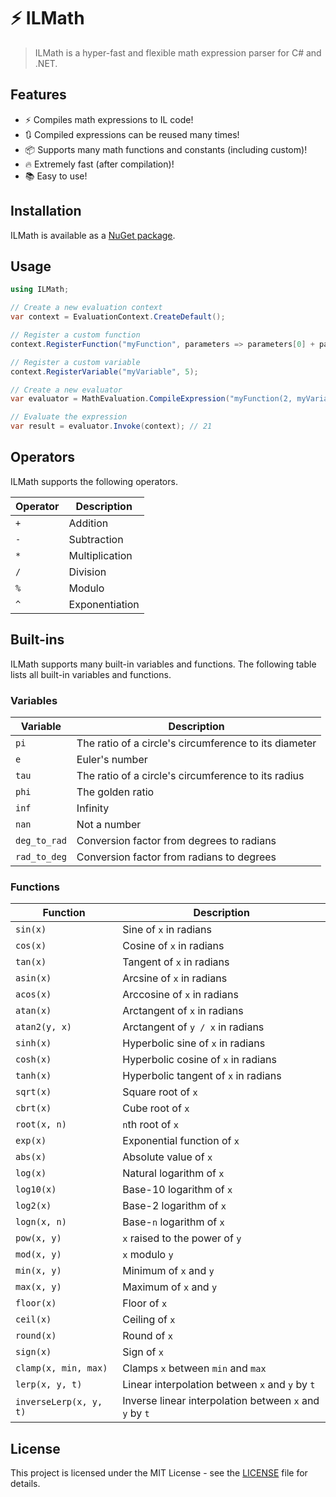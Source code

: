 # ⚡ ILMath
> ILMath is a hyper-fast and flexible math expression parser for C# and .NET.

## Features
- ⚡ Compiles math expressions to IL code!
- 🔃 Compiled expressions can be reused many times!
- 📦 Supports many math functions and constants (including custom)!
- 🔥 Extremely fast (after compilation)!
- 📚 Easy to use!

## Installation
ILMath is available as a [NuGet package](https://www.nuget.org/packages/ILMath/).

## Usage
```csharp
using ILMath;

// Create a new evaluation context
var context = EvaluationContext.CreateDefault();

// Register a custom function
context.RegisterFunction("myFunction", parameters => parameters[0] + parameters[1]);

// Register a custom variable
context.RegisterVariable("myVariable", 5);

// Create a new evaluator
var evaluator = MathEvaluation.CompileExpression("myFunction(2, myVariable) * 3");

// Evaluate the expression
var result = evaluator.Invoke(context); // 21
```

## Operators
ILMath supports the following operators.

| Operator | Description |
| --- | --- |
| `+` | Addition |
| `-` | Subtraction |
| `*` | Multiplication |
| `/` | Division |
| `%` | Modulo |
| `^` | Exponentiation |

## Built-ins
ILMath supports many built-in variables and functions. The following table lists all built-in variables and functions.

### Variables
| Variable | Description |
| --- | --- |
| `pi` | The ratio of a circle's circumference to its diameter |
| `e` | Euler's number |
| `tau` | The ratio of a circle's circumference to its radius |
| `phi` | The golden ratio |
| `inf` | Infinity |
| `nan` | Not a number |
| `deg_to_rad` | Conversion factor from degrees to radians |
| `rad_to_deg` | Conversion factor from radians to degrees |

### Functions
| Function | Description |
| --- | --- |
| `sin(x)` | Sine of `x` in radians |
| `cos(x)` | Cosine of `x` in radians |
| `tan(x)` | Tangent of `x` in radians |
| `asin(x)` | Arcsine of `x` in radians |
| `acos(x)` | Arccosine of `x` in radians |
| `atan(x)` | Arctangent of `x` in radians |
| `atan2(y, x)` | Arctangent of `y / x` in radians |
| `sinh(x)` | Hyperbolic sine of `x` in radians |
| `cosh(x)` | Hyperbolic cosine of `x` in radians |
| `tanh(x)` | Hyperbolic tangent of `x` in radians |
| `sqrt(x)` | Square root of `x` |
| `cbrt(x)` | Cube root of `x` |
| `root(x, n)` | `n`th root of `x` |
| `exp(x)` | Exponential function of `x` |
| `abs(x)` | Absolute value of `x` |
| `log(x)` | Natural logarithm of `x` |
| `log10(x)` | Base-10 logarithm of `x` |
| `log2(x)` | Base-2 logarithm of `x` |
| `logn(x, n)` | Base-`n` logarithm of `x` |
| `pow(x, y)` | `x` raised to the power of `y` |
| `mod(x, y)` | `x` modulo `y` |
| `min(x, y)` | Minimum of `x` and `y` |
| `max(x, y)` | Maximum of `x` and `y` |
| `floor(x)` | Floor of `x` |
| `ceil(x)` | Ceiling of `x` |
| `round(x)` | Round of `x` |
| `sign(x)` | Sign of `x` |
| `clamp(x, min, max)` | Clamps `x` between `min` and `max` |
| `lerp(x, y, t)` | Linear interpolation between `x` and `y` by `t` |
| `inverseLerp(x, y, t)` | Inverse linear interpolation between `x` and `y` by `t` |

## License
This project is licensed under the MIT License - see the [LICENSE](LICENSE) file for details.